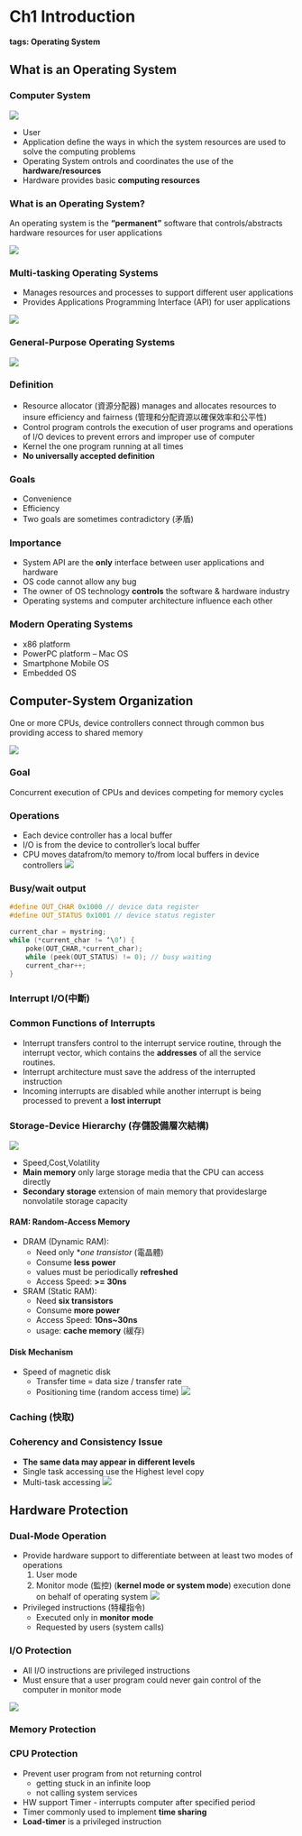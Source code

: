 # Ch1 Introduction

**tags: Operating System**

## What is an Operating System <a id="What-is-an-Operating-System"></a>

### Computer System <a id="Computer-System"></a>

![](https://i.imgur.com/dUD1EUo.png)

* User
* Application  define the ways in which the system resources are used to solve the computing problems
* Operating System  ontrols and coordinates the use of the **hardware/resources**
* Hardware  provides basic **computing resources**

### What is an Operating System? <a id="What-is-an-Operating-System1"></a>

An operating system is the **“permanent”** software that controls/abstracts hardware resources for user applications  
 

![](https://i.imgur.com/e7iixbw.png)

### Multi-tasking Operating Systems <a id="Multi-tasking-Operating-Systems"></a>

* Manages resources and processes to support different user applications
* Provides Applications Programming Interface \(API\) for user applications  

![](https://i.imgur.com/ZSGBUsb.png)

### General-Purpose Operating Systems <a id="General-Purpose-Operating-Systems"></a>

![](https://i.imgur.com/GFEOn0e.png)

### Definition <a id="Definition"></a>

* Resource allocator \(資源分配器\)  manages and allocates resources to insure efficiency and fairness \(管理和分配資源以確保效率和公平性\)
* Control program  controls the execution of user programs and operations of I/O devices to prevent errors and improper use of computer
* Kernel  the one program running at all times
* **No universally accepted definition**

### Goals <a id="Goals"></a>

* Convenience
* Efficiency
* Two goals are sometimes contradictory \(矛盾\)

### Importance <a id="Importance"></a>

* System API are the **only** interface between user applications and hardware
* OS code cannot allow any bug
* The owner of OS technology **controls** the software & hardware industry
* Operating systems and computer architecture influence each other

### Modern Operating Systems <a id="Modern-Operating-Systems"></a>

* x86 platform
* PowerPC platform – Mac OS
* Smartphone Mobile OS
* Embedded OS

## Computer-System Organization <a id="Computer-System-Organization"></a>

One or more CPUs, device controllers connect through common bus providing access to shared memory  
 

![](https://i.imgur.com/Q0Yrdxh.png)

### Goal <a id="Goal"></a>

Concurrent execution of CPUs and devices competing for memory cycles

### Operations <a id="Operations"></a>

* Each device controller has a local buffer
* I/O is from the device to controller’s local buffer
* CPU moves datafrom/to memory to/from local buffers in device controllers  ![](https://i.imgur.com/H5c0ViH.png)

### Busy/wait output <a id="Busywait-output"></a>

```cpp
#define OUT_CHAR 0x1000 // device data register
#define OUT_STATUS 0x1001 // device status register

current_char = mystring;
while (*current_char != ‘\0’) {
    poke(OUT_CHAR,*current_char);
    while (peek(OUT_STATUS) != 0); // busy waiting
    current_char++;
}
```

### Interrupt I/O\(中斷\) <a id="Interrupt-IO&#x4E2D;&#x65B7;"></a>

### Common Functions of Interrupts <a id="Common-Functions-of-Interrupts"></a>

* Interrupt transfers control to the interrupt service routine, through the interrupt vector, which contains the **addresses** of all the service routines.
* Interrupt architecture must save the address of the interrupted instruction
* Incoming interrupts are disabled while another interrupt is being processed to prevent a **lost interrupt**

### Storage-Device Hierarchy \(存儲設備層次結構\) <a id="Storage-Device-Hierarchy-&#x5B58;&#x5132;&#x8A2D;&#x5099;&#x5C64;&#x6B21;&#x7D50;&#x69CB;"></a>

![](https://i.imgur.com/PThTX24.png)

* Speed,Cost,Volatility
* **Main memory**  only large storage media that the CPU can access directly
* **Secondary storage**  extension of main memory that provideslarge nonvolatile storage capacity

#### RAM: Random-Access Memory <a id="RAM-Random-Access-Memory"></a>

* DRAM \(Dynamic RAM\):
  * Need only \*_one transistor_ \(電晶體\)
  * Consume **less power**
  * values must be periodically **refreshed**
  * Access Speed: **&gt;= 30ns**
* SRAM \(Static RAM\):
  * Need **six transistors**
  * Consume **more power**
  * Access Speed: **10ns~30ns**
  * usage: **cache memory** \(緩存\)

#### Disk Mechanism <a id="Disk-Mechanism"></a>

* Speed of magnetic disk
  * Transfer time = data size / transfer rate
  * Positioning time \(random access time\)  ![](https://i.imgur.com/CLDgLeU.png)

### Caching \(快取\) <a id="Caching-&#x5FEB;&#x53D6;"></a>

### Coherency and Consistency Issue <a id="Coherency-and-Consistency-Issue"></a>

* **The same data may appear in different levels**
* Single task accessing  use the Highest level copy
* Multi-task accessing  ![](https://i.imgur.com/5eAiuEU.png)

## Hardware Protection <a id="Hardware-Protection"></a>

### Dual-Mode Operation <a id="Dual-Mode-Operation"></a>

* Provide hardware support to differentiate between at least two modes of operations
  1. User mode
  2. Monitor mode \(監控\)  \(**kernel mode or system mode**\)  execution done on behalf of operating system  ![](https://i.imgur.com/C4ASAOx.png)
* Privileged instructions \(特權指令\)
  * Executed only in **monitor mode**
  * Requested by users \(system calls\)

### I/O Protection <a id="IO-Protection"></a>

* All I/O instructions are privileged instructions
* Must ensure that a user program could never gain control of the computer in monitor mode  

![](https://i.imgur.com/RpAjeIX.png)

### Memory Protection <a id="Memory-Protection"></a>

### CPU Protection <a id="CPU-Protection"></a>

* Prevent user program from not returning control
  * getting stuck in an infinite loop
  * not calling system services
* HW support  Timer - interrupts computer after specified period
* Timer commonly used to implement **time sharing**
* **Load-timer** is a privileged instruction

